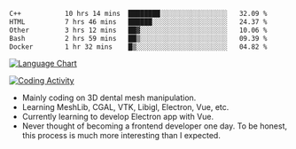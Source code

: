 <!--START_SECTION:waka-->

```txt
C++           10 hrs 14 mins  ████████░░░░░░░░░░░░░░░░░   32.09 %
HTML          7 hrs 46 mins   ██████░░░░░░░░░░░░░░░░░░░   24.37 %
Other         3 hrs 12 mins   ██▓░░░░░░░░░░░░░░░░░░░░░░   10.06 %
Bash          2 hrs 59 mins   ██▒░░░░░░░░░░░░░░░░░░░░░░   09.39 %
Docker        1 hr 32 mins    █▒░░░░░░░░░░░░░░░░░░░░░░░   04.82 %
```

<!--END_SECTION:waka-->

<!--START_SECTION:waka_lang_chart_svg-->
[![Language Chart](https://wakatime.com/share/@DYPro_MIKE/13ed6aa1-fa8f-42b5-8fa7-97c58e94375f.svg)](https://wakatime.com)
<!--END_SECTION:waka_lang_chart_svg-->

<!--START_SECTION:waka_coding_activity_svg-->
[![Coding Activity](https://wakatime.com/share/@DYPro_MIKE/2224f81a-edc4-46bb-b59e-25de5147ed15.svg)](https://wakatime.com)
<!--END_SECTION:waka_coding_activity_svg-->

<!--
**0x11111111/0x11111111** is a ✨ _special_ ✨ repository because its `README.md` (this file) appears on your GitHub profile.

Here are some ideas to get you started:

- 🔭 I’m currently working on ...
- 🌱 I’m currently learning ...
- 👯 I’m looking to collaborate on ...
- 🤔 I’m looking for help with ...
- 💬 Ask me about ...
- 📫 How to reach me: ...
- 😄 Pronouns: ...
- ⚡ Fun fact: ...
-->
- Mainly coding on 3D dental mesh manipulation.
- Learning MeshLib, CGAL, VTK, Libigl, Electron, Vue, etc.
- Currently learning to develop Electron app with Vue.
- Never thought of becoming a frontend developer one day. To be honest, this process is much more interesting than I expected.
